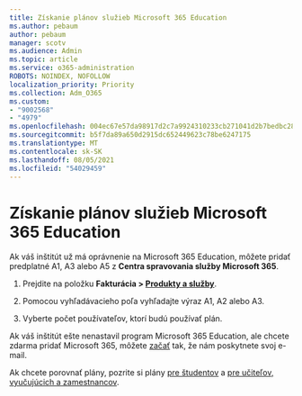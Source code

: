 ```yaml
---
title: Získanie plánov služieb Microsoft 365 Education
ms.author: pebaum
author: pebaum
manager: scotv
ms.audience: Admin
ms.topic: article
ms.service: o365-administration
ROBOTS: NOINDEX, NOFOLLOW
localization_priority: Priority
ms.collection: Adm_O365
ms.custom:
- "9002568"
- "4979"
ms.openlocfilehash: 004ec67e57da98917d2c7a9924310233cb271041d2b7bedbc288dc9cbff26385
ms.sourcegitcommit: b5f7da89a650d2915dc652449623c78be6247175
ms.translationtype: MT
ms.contentlocale: sk-SK
ms.lasthandoff: 08/05/2021
ms.locfileid: "54029459"
---
```

# <a name="get-the-microsoft-365-education-plans"></a>Získanie plánov služieb Microsoft 365 Education

Ak váš inštitút už má oprávnenie na Microsoft 365 Education, môžete pridať predplatné A1, A3 alebo A5 z **Centra spravovania služby Microsoft 365**. 

1. Prejdite na položku **Fakturácia > [Produkty a služby](https://go.microsoft.com/fwlink/p/?linkid=868433)**.

2. Pomocou vyhľadávacieho poľa vyhľadajte výraz A1, A2 alebo A3.

3. Vyberte počet používateľov, ktorí budú používať plán.

Ak váš inštitút ešte nenastavil program Microsoft 365 Education, ale chcete zdarma pridať Microsoft 365, môžete [začať](https://www.microsoft.com/education/products/office) tak, že nám poskytnete svoj e-mail.

 Ak chcete porovnať plány, pozrite si plány [pre študentov](https://www.microsoft.com/microsoft-365/academic/compare-office-365-education-plans?activetab=tab:primaryr1) a [pre učiteľov, vyučujúcich a zamestnancov](https://www.microsoft.com/microsoft-365/academic/compare-office-365-education-plans?activetab=tab:primaryr2).
